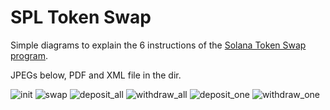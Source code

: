 # SPL Token Swap

Simple diagrams to explain the 6 instructions of the [Solana Token Swap program](https://github.com/solana-labs/solana-program-library/tree/master/token-swap).

JPEGs below, PDF and XML file in the dir.

![init](./images/0001.jpg)
![swap](./images/0002.jpg)
![deposit_all](./images/0003.jpg)
![withdraw_all](./images/0004.jpg)
![deposit_one](./images/0005.jpg)
![withdraw_one](./images/0006.jpg)
